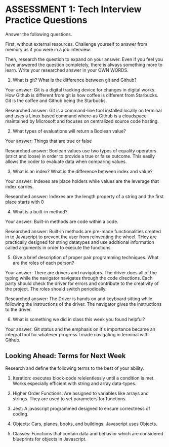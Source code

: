 # ASSESSMENT 1: Tech Interview Practice Questions
Answer the following questions.

First, without external resources. Challenge yourself to answer from memory as if you were in a job interview.

Then, research the question to expand on your answer. Even if you feel you have answered the question completely, there is always something more to learn. Write your researched answer in your OWN WORDS.

1. What is git? What is the difference between git and Github?

  Your answer: Git is a digital tracking device for changes in digital works. How Github is different from git is how coffee is different from Starbucks. Git is the coffee and Github being the Starbucks.

  Researched answer: Git is a command-line tool installed locally on terminal and uses a Linux based command where-as Github is a cloudspace maintained by Microsoft and focuses on centralized source code hosting.



2. What types of evaluations will return a Boolean value?

  Your answer: Things that are true or false

  Researched answer: Boolean values use two types of equality operators (strict and loose) in order to provide a true or false outcome. This easily allows the coder to evaluate data when comparing values.


3. What is an index? What is the difference between index and value?

  Your answer: Indexes are place holders while values are the leverage that index carries.

  Researched answer: Indexes are the length property of a string and the first place starts with 0

4. What is a built-in method?

  Your answer: Built-in methods are code within a code.

  Researched answer:  Built-in methods are pre-made functionalities created in to Javascript to prevent the user from reinventing the wheel. THey are practically designed for string datatypes and use additional information called arguments in order to execute the functions.


5. Give a brief description of proper pair programming techniques. What are the roles of each person?

  Your answer: There are drivers and navigators. The driver does all of the typing while the navigator navigates through the code directions. Each party should check the driver for errors and contribute to the creativity of the project. The roles should switch periodically.

  Researched answer: The Driver is hands on and keyboard sitting while following the instructions of the driver. The navigator gives the instructions to the driver.


6. What is something we did in class this week you found helpful?  

  Your answer: Git status and the emphasis on it's importance became an integral tool for whatever progress I made navigating in terminal with Github.



## Looking Ahead: Terms for Next Week

Research and define the following terms to the best of your ability.

1. Iteration: executes block-code relelentlessly until a condition is met. Works especially efficient with string and array data-types.

2. Higher Order Functions: Are assigned to variables like arrays and strings. They are used to set parameters for functions.

3. Jest: A javascript programmed designed to ensure correctness of coding.

4. Objects: Cars, planes, books, and buildings. Javascript uses Objects.

5. Classes: Functions that contain data and behavior which are considered blueprints for objects in Javascript.
